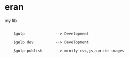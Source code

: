 eran
====

my lib

<code>
	$gulp      		   --> Development
</code>

<code>
	$gulp dev  		   --> Development
</code>

<code>
	$gulp publish      --> minify css,js,sprite images
</code>